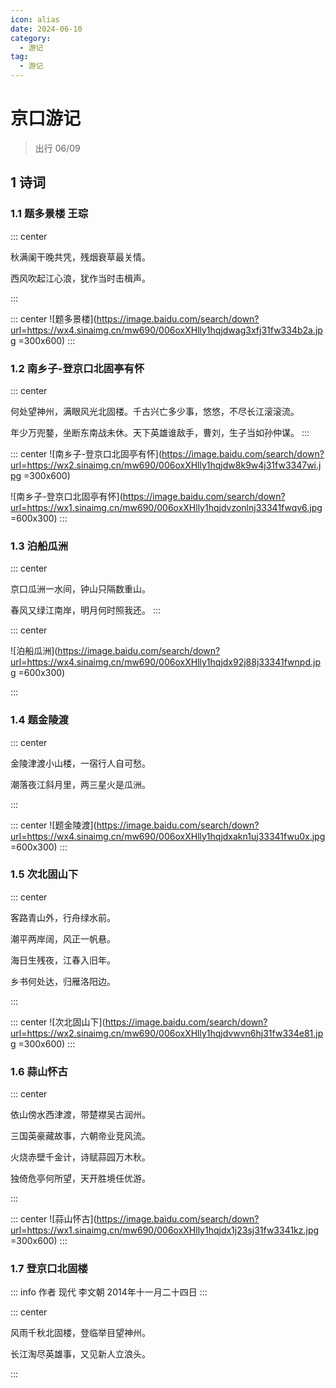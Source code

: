 ```yaml
---
icon: alias
date: 2024-06-10
category:
  - 游记
tag:
  - 游记
---
```


# 京口游记


<!-- more -->

<sblg-rate rate="4"> </sblg-rate>

> 出行 06/09


## 1 诗词


### 1.1 题多景楼 王琮

::: center

秋满阑干晚共凭，残烟衰草最关情。

西风吹起江心浪，犹作当时击楫声。

:::

::: center
![题多景楼](https://image.baidu.com/search/down?url=https://wx4.sinaimg.cn/mw690/006oxXHlly1hqjdwag3xfj31fw334b2a.jpg =300x600)
:::


### 1.2 南乡子-登京口北固亭有怀

::: center

何处望神州，满眼风光北固楼。千古兴亡多少事，悠悠，不尽长江滚滚流。

年少万兜鍪，坐断东南战未休。天下英雄谁敌手，曹刘，生子当如孙仲谋。
:::

::: center
![南乡子-登京口北固亭有怀](https://image.baidu.com/search/down?url=https://wx2.sinaimg.cn/mw690/006oxXHlly1hqjdw8k9w4j31fw3347wi.jpg =300x600)


![南乡子-登京口北固亭有怀](https://image.baidu.com/search/down?url=https://wx1.sinaimg.cn/mw690/006oxXHlly1hqjdvzonlnj33341fwqv6.jpg =600x300)
:::


### 1.3 泊船瓜洲

::: center

京口瓜洲一水间，钟山只隔数重山。

春风又绿江南岸，明月何时照我还。
:::


::: center

![泊船瓜洲](https://image.baidu.com/search/down?url=https://wx4.sinaimg.cn/mw690/006oxXHlly1hqjdx92j88j33341fwnpd.jpg =600x300)

:::



### 1.4 题金陵渡

::: center

金陵津渡小山楼，一宿行人自可愁。

潮落夜江斜月里，两三星火是瓜洲。

:::


::: center
![题金陵渡](https://image.baidu.com/search/down?url=https://wx4.sinaimg.cn/mw690/006oxXHlly1hqjdxakn1uj33341fwu0x.jpg =600x300)
:::



### 1.5 次北固山下

::: center

客路青山外，行舟绿水前。

潮平两岸阔，风正一帆悬。

海日生残夜，江春入旧年。

乡书何处达，归雁洛阳边。

:::



::: center
![次北固山下](https://image.baidu.com/search/down?url=https://wx2.sinaimg.cn/mw690/006oxXHlly1hqjdvwvn6hj31fw334e81.jpg =300x600)
:::


### 1.6 蒜山怀古

::: center 

依山傍水西津渡，带楚襟吴古润州。

三国英豪藏故事，六朝帝业竞风流。

火烧赤壁千金计，诗赋蒜园万木秋。

独倚危亭何所望，天开胜境任优游。

:::


::: center
![蒜山怀古](https://image.baidu.com/search/down?url=https://wx1.sinaimg.cn/mw690/006oxXHlly1hqjdx1j23sj31fw3341kz.jpg =300x600)
:::


### 1.7 登京口北固楼


::: info 作者
现代 李文朝 2014年十一月二十四日
:::

::: center

风雨千秋北固楼，登临举目望神州。

长江淘尽英雄事，又见新人立浪头。

:::

